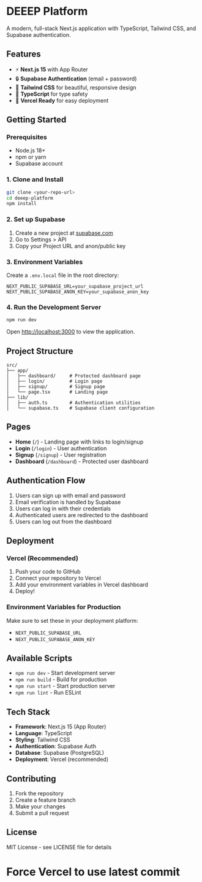 # DEEEP Platform

A modern, full-stack Next.js application with TypeScript, Tailwind CSS, and Supabase authentication.

## Features

- ⚡ **Next.js 15** with App Router
- 🔒 **Supabase Authentication** (email + password)
- 🎨 **Tailwind CSS** for beautiful, responsive design
- 📱 **TypeScript** for type safety
- 🚀 **Vercel Ready** for easy deployment

## Getting Started

### Prerequisites

- Node.js 18+ 
- npm or yarn
- Supabase account

### 1. Clone and Install

```bash
git clone <your-repo-url>
cd deeep-platform
npm install
```

### 2. Set up Supabase

1. Create a new project at [supabase.com](https://supabase.com)
2. Go to Settings > API
3. Copy your Project URL and anon/public key

### 3. Environment Variables

Create a `.env.local` file in the root directory:

```env
NEXT_PUBLIC_SUPABASE_URL=your_supabase_project_url
NEXT_PUBLIC_SUPABASE_ANON_KEY=your_supabase_anon_key
```

### 4. Run the Development Server

```bash
npm run dev
```

Open [http://localhost:3000](http://localhost:3000) to view the application.

## Project Structure

```
src/
├── app/
│   ├── dashboard/     # Protected dashboard page
│   ├── login/         # Login page
│   ├── signup/        # Signup page
│   └── page.tsx       # Landing page
├── lib/
│   ├── auth.ts        # Authentication utilities
│   └── supabase.ts    # Supabase client configuration
```

## Pages

- **Home** (`/`) - Landing page with links to login/signup
- **Login** (`/login`) - User authentication
- **Signup** (`/signup`) - User registration
- **Dashboard** (`/dashboard`) - Protected user dashboard

## Authentication Flow

1. Users can sign up with email and password
2. Email verification is handled by Supabase
3. Users can log in with their credentials
4. Authenticated users are redirected to the dashboard
5. Users can log out from the dashboard

## Deployment

### Vercel (Recommended)

1. Push your code to GitHub
2. Connect your repository to Vercel
3. Add your environment variables in Vercel dashboard
4. Deploy!

### Environment Variables for Production

Make sure to set these in your deployment platform:

- `NEXT_PUBLIC_SUPABASE_URL`
- `NEXT_PUBLIC_SUPABASE_ANON_KEY`

## Available Scripts

- `npm run dev` - Start development server
- `npm run build` - Build for production
- `npm run start` - Start production server
- `npm run lint` - Run ESLint

## Tech Stack

- **Framework**: Next.js 15 (App Router)
- **Language**: TypeScript
- **Styling**: Tailwind CSS
- **Authentication**: Supabase Auth
- **Database**: Supabase (PostgreSQL)
- **Deployment**: Vercel (recommended)

## Contributing

1. Fork the repository
2. Create a feature branch
3. Make your changes
4. Submit a pull request

## License

MIT License - see LICENSE file for details
# Force Vercel to use latest commit
